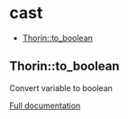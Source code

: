 # cast

- [Thorin::to_boolean](#Thorin_to_boolean)
<a name="Thorin_to_boolean"></a>
## Thorin::to_boolean
Convert variable to boolean


[Full documentation](/doc/src/functions/cast/t_to_boolean.md)
